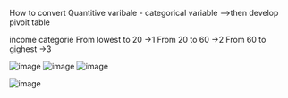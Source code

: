 How to convert Quantitive varibale - categorical variable -->then develop pivoit table

income categorie
From lowest to 20 ->1
From 20 to 60 ->2
From 60 to gighest ->3

![image](https://github.com/princit/Data_Analysis_and_Bussiness_Intelligence/assets/29123911/74cc70eb-f8e2-4c6c-834d-3c2e6db314c9)
![image](https://github.com/princit/Data_Analysis_and_Bussiness_Intelligence/assets/29123911/7491e138-ee62-48eb-83ce-e0a49d5403ea)
![image](https://github.com/princit/Data_Analysis_and_Bussiness_Intelligence/assets/29123911/96f10977-a2c4-437a-82dc-f475ea60d8dd)

![image](https://github.com/princit/Data_Analysis_and_Bussiness_Intelligence/assets/29123911/cfc028cd-b13c-4c46-9a37-5e2bbc3fb42d)


 
